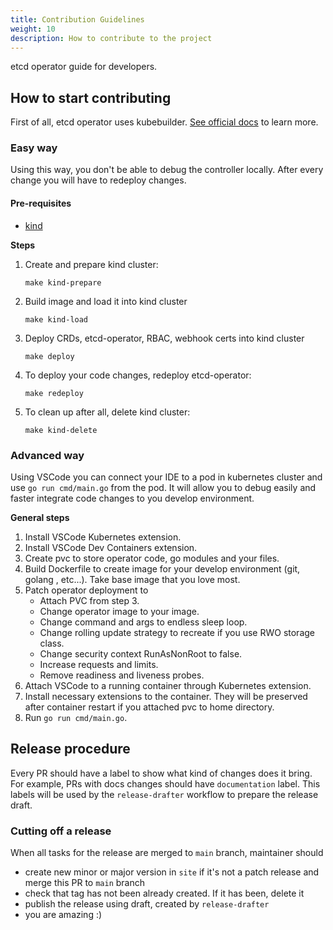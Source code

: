 ```yaml
---
title: Contribution Guidelines
weight: 10
description: How to contribute to the project
---
```


etcd operator guide for developers.

## How to start contributing
First of all, etcd operator uses kubebuilder. [See official docs](https://book.kubebuilder.io/introduction) to learn
more.

### Easy way
Using this way, you don't be able to debug the controller locally. After every change you will have to redeploy changes.
#### Pre-requisites
- [kind](https://kind.sigs.k8s.io/docs/user/quick-start/#installation)

**Steps**
1. Create and prepare kind cluster:
    ```shell
    make kind-prepare
    ```

2. Build image and load it into kind cluster
    ```shell
    make kind-load
    ```

3. Deploy CRDs, etcd-operator, RBAC, webhook certs into kind cluster
    ```shell
    make deploy
    ```

4. To deploy your code changes, redeploy etcd-operator:
    ```shell
    make redeploy
    ```

5. To clean up after all, delete kind cluster:
    ```shell
    make kind-delete
    ```
### Advanced way
Using VSCode you can connect your IDE to a pod in kubernetes cluster and use `go run cmd/main.go` from the pod.
It will allow you to debug easily and faster integrate code changes to you develop environment.

**General steps**
1. Install VSCode Kubernetes extension.
2. Install VSCode Dev Containers extension.
3. Create pvc to store operator code, go modules and your files.
4. Build Dockerfile to create image for your develop environment (git, golang , etc...). Take base image that you love
most.
5. Patch operator deployment to
   * Attach PVC from step 3.
   * Change operator image to your image.
   * Change command and args to endless sleep loop.
   * Change rolling update strategy to recreate if you use RWO storage class.
   * Change security context RunAsNonRoot to false.
   * Increase requests and limits.
   * Remove readiness and liveness probes.
6. Attach VSCode to a running container through Kubernetes extension.
7. Install necessary extensions to the container. They will be preserved after container restart if you attached pvc to
home directory.
8. Run `go run cmd/main.go`.


## Release procedure
Every PR should have a label to show what kind of changes does it bring. For example, PRs with docs changes should have
`documentation` label. This labels will be used by the `release-drafter` workflow to prepare the release draft.

### Cutting off a release
When all tasks for the release are merged to `main` branch, maintainer should

- create new minor or major version in `site` if it's not a patch release and merge this PR to `main` branch
- check that tag has not been already created. If it has been, delete it
- publish the release using draft, created by `release-drafter`
- you are amazing :)
